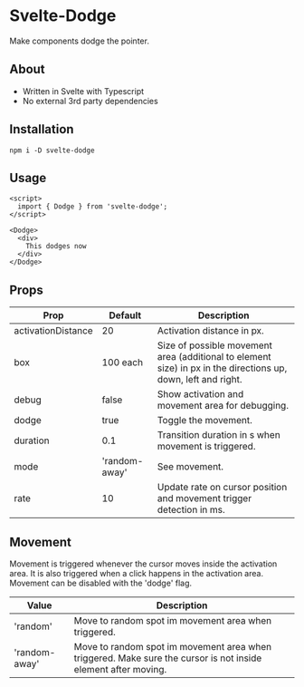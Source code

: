 # Svelte-Dodge

Make components dodge the pointer.

## About

- Written in Svelte with Typescript
- No external 3rd party dependencies

## Installation

```
npm i -D svelte-dodge
```

## Usage

```svelte
<script>
  import { Dodge } from 'svelte-dodge'; 
</script>

<Dodge>
  <div>
    This dodges now
  </div>
</Dodge>
```

## Props

| Prop | Default |Description|
|-----|---------------|--------------|
|activationDistance|20|Activation distance in px.|
|box|100 each|Size of possible movement area (additional to element size) in px in the directions up, down, left and right.|
|debug|false|Show activation and movement area for debugging.|
|dodge|true|Toggle the movement.|
|duration|0.1|Transition duration in s when movement is triggered.|
|mode|'random-away'|See movement.|
|rate|10|Update rate on cursor position and movement trigger detection in ms.|

## Movement

Movement is triggered whenever the cursor moves inside the activation area. It is also triggered when a click happens in the activation area. Movement can be disabled with the 'dodge' flag.

| Value |Description|
|-----|--------------|
|'random'|Move to random spot im movement area when triggered.|
|'random-away'|Move to random spot im movement area when triggered. Make sure the cursor is not inside element after moving.|


